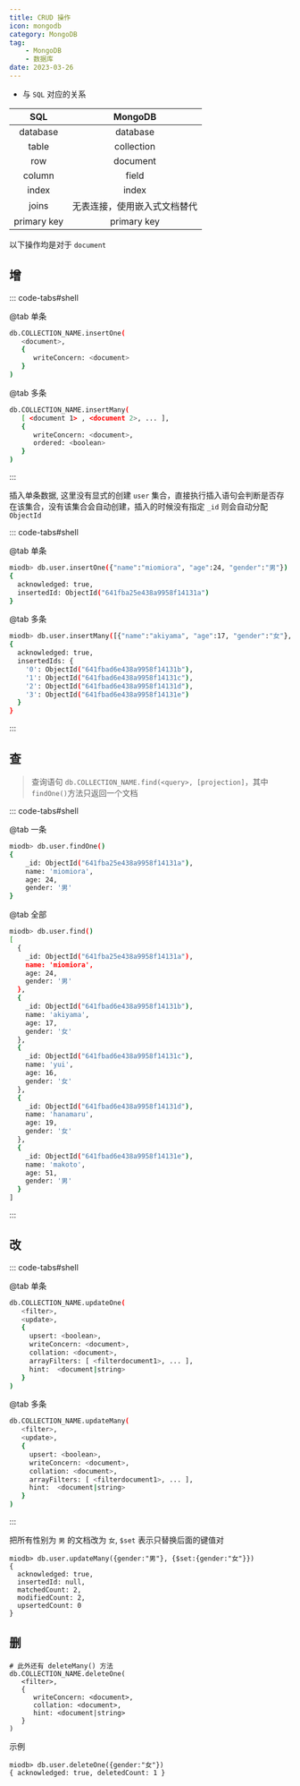 ```yaml
---
title: CRUD 操作
icon: mongodb
category: MongoDB
tag:
    - MongoDB
    - 数据库
date: 2023-03-26
---
```


- 与 `SQL` 对应的关系

|      SQL      |     MongoDB      |
|:-------------:|:----------------:|
|   database    |     database     |
|     table     |    collection    |
|      row      |     document     |
|    column     |      field       |
|     index     |      index       |
|     joins     |  无表连接，使用嵌入式文档替代  |
|  primary key  |   primary key    |

以下操作均是对于 `document`

## 增

::: code-tabs#shell

@tab 单条

```bash
db.COLLECTION_NAME.insertOne(
   <document>,
   {
      writeConcern: <document>
   }
)
```

@tab 多条

```bash
db.COLLECTION_NAME.insertMany(
   [ <document 1> , <document 2>, ... ],
   {
      writeConcern: <document>,
      ordered: <boolean>
   }
)
```
:::


插入单条数据, 这里没有显式的创建 `user` 集合，直接执行插入语句会判断是否存在该集合，没有该集合会自动创建，插入的时候没有指定 `_id` 则会自动分配 `ObjectId`

::: code-tabs#shell

@tab 单条

```bash
miodb> db.user.insertOne({"name":"miomiora", "age":24, "gender":"男"})
{
  acknowledged: true,
  insertedId: ObjectId("641fba25e438a9958f14131a")
}
```

@tab 多条

```bash
miodb> db.user.insertMany([{"name":"akiyama", "age":17, "gender":"女"},{"name":"yui", "age":16, "gender":"女"},{"name":"hanamaru", "age":19, "gender":"女"},{"name":"makoto", "age":51, "gender":"男"}])
{
  acknowledged: true,
  insertedIds: {
    '0': ObjectId("641fbad6e438a9958f14131b"),
    '1': ObjectId("641fbad6e438a9958f14131c"),
    '2': ObjectId("641fbad6e438a9958f14131d"),
    '3': ObjectId("641fbad6e438a9958f14131e")
  }
}
```
:::



## 查

> 查询语句 `db.COLLECTION_NAME.find(<query>, [projection]`，其中 `findOne()`方法只返回一个文档

::: code-tabs#shell

@tab 一条

```bash
miodb> db.user.findOne()
{
    _id: ObjectId("641fba25e438a9958f14131a"),
    name: 'miomiora',
    age: 24,
    gender: '男'
}
```

@tab 全部

```bash
miodb> db.user.find()
[
  {
    _id: ObjectId("641fba25e438a9958f14131a"),
    name: 'miomiora',
    age: 24,
    gender: '男'
  },
  {
    _id: ObjectId("641fbad6e438a9958f14131b"),
    name: 'akiyama',
    age: 17,
    gender: '女'
  },
  {
    _id: ObjectId("641fbad6e438a9958f14131c"),
    name: 'yui',
    age: 16,
    gender: '女'
  },
  {
    _id: ObjectId("641fbad6e438a9958f14131d"),
    name: 'hanamaru',
    age: 19,
    gender: '女'
  },
  {
    _id: ObjectId("641fbad6e438a9958f14131e"),
    name: 'makoto',
    age: 51,
    gender: '男'
  }
]
```
:::


## 改

::: code-tabs#shell

@tab 单条

```bash
db.COLLECTION_NAME.updateOne(
   <filter>,
   <update>,
   {
     upsert: <boolean>,
     writeConcern: <document>,
     collation: <document>,
     arrayFilters: [ <filterdocument1>, ... ],
     hint:  <document|string>      
   }
)
```

@tab 多条

```bash
db.COLLECTION_NAME.updateMany(
   <filter>,
   <update>,
   {
     upsert: <boolean>,
     writeConcern: <document>,
     collation: <document>,
     arrayFilters: [ <filterdocument1>, ... ],
     hint:  <document|string>      
   }
)
```
:::

把所有性别为 `男` 的文档改为 `女`, `$set` 表示只替换后面的键值对
```shell :no-line-numbers
miodb> db.user.updateMany({gender:"男"}, {$set:{gender:"女"}})
{
  acknowledged: true,
  insertedId: null,
  matchedCount: 2,
  modifiedCount: 2,
  upsertedCount: 0
}
```

## 删

```shell
# 此外还有 deleteMany() 方法
db.COLLECTION_NAME.deleteOne(
   <filter>,
   {
      writeConcern: <document>,
      collation: <document>,
      hint: <document|string>
   }
)
```

示例
```shell
miodb> db.user.deleteOne({gender:"女"})
{ acknowledged: true, deletedCount: 1 }
```
